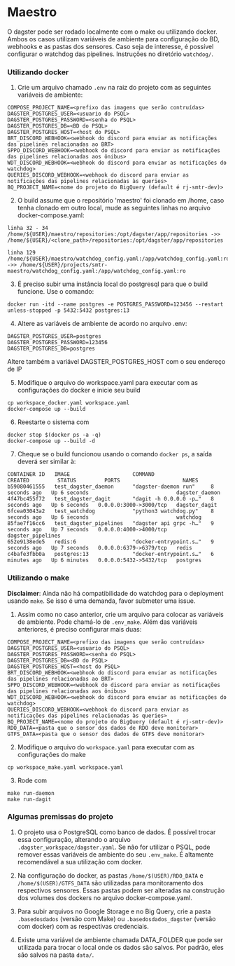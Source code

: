 # Maestro

O dagster pode ser rodado localmente com o make ou utilizando docker.
Ambos os casos utilizam variáveis de ambiente para configuração do BD, webhooks e as pastas dos sensores.
Caso seja de interesse, é possível configurar o watchdog das pipelines. Instruções no diretório `watchdog/`.

### Utilizando docker
1. Crie um arquivo chamado `.env` na raiz do projeto com as seguintes variáveis de ambiente:
```
COMPOSE_PROJECT_NAME=<prefixo das imagens que serão contruídas>
DAGSTER_POSTGRES_USER=<usuario do PSQL>
DAGSTER_POSTGRES_PASSWORD=<senha do PSQL>
DAGSTER_POSTGRES_DB=<BD do PSQL>
DAGSTER_POSTGRES_HOST=<host do PSQL>
BRT_DISCORD_WEBHOOK=<webhook do discord para enviar as notificações das pipelines relacionadas ao BRT>
SPPO_DISCORD_WEBHOOK=<webhook do discord para enviar as notificações das pipelines relacionadas aos ônibus>
WDT_DISCORD_WEBHOOK=<webhook do discord para enviar as notificações do watchdog>
QUERIES_DISCORD_WEBHOOK=<webhook do discord para enviar as notificações das pipelines relacionadas às queries>
BQ_PROJECT_NAME=<nome do projeto do BigQuery (default é rj-smtr-dev)>
```
2. O build assume que o repositório 'maestro' foi clonado em /home, caso tenha clonado em outro local, mude as
seguintes linhas no arquivo docker-compose.yaml:
```
linha 32 - 34 /home/${USER}/maestro/repositories:/opt/dagster/app/repositories ->> /home/${USER}/<clone_path>/repositories:/opt/dagster/app/repositories

linha 129 /home/${USER}/maestro/watchdog_config.yaml:/app/watchdog_config.yaml:ro ->> /home/${USER}/projects/smtr-maestro/watchdog_config.yaml:/app/watchdog_config.yaml:ro
```
3. É preciso subir uma instância local do postgresql para que o build funcione. Use o comando:
```
docker run -itd --name postgres -e POSTGRES_PASSWORD=123456 --restart unless-stopped -p 5432:5432 postgres:13
```

4. Altere as variáveis de ambiente de acordo no arquivo .env:
```
DAGSTER_POSTGRES_USER=postgres
DAGSTER_POSTGRES_PASSWORD=123456
DAGSTER_POSTGRES_DB=postgres
```
Altere também a variável DAGSTER_POSTGRES_HOST com o seu endereço de IP

5. Modifique o arquivo do workspace.yaml para executar com as configurações do docker e inicie seu build
```
cp workspace_docker.yaml workspace.yaml
docker-compose up --build
```

6. Reestarte o sistema com
```
docker stop $(docker ps -a -q)
docker-compose up --build -d
```

7. Cheque se o build funcionou usando o comando `docker ps`, a saída deverá ser similar à:
```
CONTAINER ID   IMAGE                    COMMAND                  CREATED         STATUS         PORTS                    NAMES
b59080461555   test_dagster_daemon      "dagster-daemon run"     8 seconds ago   Up 6 seconds                            dagster_daemon
4f47bc455f72   test_dagster_dagit       "dagit -h 0.0.0.0 -p…"   8 seconds ago   Up 6 seconds   0.0.0.0:3000->3000/tcp   dagster_dagit
6fcea03043a2   test_watchdog            "python3 watchdog.py"    8 seconds ago   Up 6 seconds                            watchdog
85fae7f16cc6   test_dagster_pipelines   "dagster api grpc -h…"   9 seconds ago   Up 7 seconds   0.0.0.0:4000->4000/tcp   dagster_pipelines
652e9138ede5   redis:6                  "docker-entrypoint.s…"   9 seconds ago   Up 7 seconds   0.0.0.0:6379->6379/tcp   redis
c4bafe3fbb0a   postgres:13              "docker-entrypoint.s…"   6 minutes ago   Up 6 minutes   0.0.0.0:5432->5432/tcp   postgres
```

### Utilizando o make

**Disclaimer**: Ainda não há compatibilidade do watchdog para o deployment usando `make`. Se isso é uma demanda, favor submeter uma issue.

1. Assim como no caso anterior, crie um arquivo para colocar as variáveis de ambiente. Pode chamá-lo de `.env_make`. Além das variáveis anteriores, é preciso configurar mais duas:
```
COMPOSE_PROJECT_NAME=<prefixo das imagens que serão contruídas>
DAGSTER_POSTGRES_USER=<usuario do PSQL>
DAGSTER_POSTGRES_PASSWORD=<senha do PSQL>
DAGSTER_POSTGRES_DB=<BD do PSQL>
DAGSTER_POSTGRES_HOST=<host do PSQL>
BRT_DISCORD_WEBHOOK=<webhook do discord para enviar as notificações das pipelines relacionadas ao BRT>
SPPO_DISCORD_WEBHOOK=<webhook do discord para enviar as notificações das pipelines relacionadas aos ônibus>
WDT_DISCORD_WEBHOOK=<webhook do discord para enviar as notificações do watchdog>
QUERIES_DISCORD_WEBHOOK=<webhook do discord para enviar as notificações das pipelines relacionadas às queries>
BQ_PROJECT_NAME=<nome do projeto do BigQuery (default é rj-smtr-dev)>
RDO_DATA=<pasta que o sensor dos dados de RDO deve monitorar>
GTFS_DATA=<pasta que o sensor dos dados de GTFS deve monitorar>
```

2. Modifique o arquivo do `workspace.yaml` para executar com as configurações do make
```
cp workspace_make.yaml workspace.yaml
```

3. Rode com
```
make run-daemon
make run-dagit
```

### Algumas premissas do projeto
1. O projeto usa o PostgreSQL como banco de dados. É possível trocar essa configuração, alterando o arquivo `.dagster_workspace/dagster.yaml`. Se não for utilizar o PSQL, pode remover essas variáveis de ambiente do seu `.env_make`. É altamente recomendável a sua utilização com docker.

2. Na configuração do docker, as pastas `/home/$(USER)/RDO_DATA` e `/home/$(USER)/GTFS_DATA` são utilizadas para monitoramento dos respectivos sensores. Essas pastas podem ser alteradas na construção dos volumes dos dockers no arquivo docker-compose.yaml.

3. Para subir arquivos no Google Storage e no Big Query, crie a pasta `.basedosdados` (versão com Make) ou `.basedosdados_dagster` (versão com docker) com as respectivas credenciais.

4. Existe uma variável de ambiente chamada DATA_FOLDER que pode ser utilizada para trocar o local onde os dados são salvos. Por padrão, eles são salvos na pasta `data/`.
